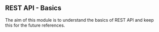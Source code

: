 ## REST API - Basics

The aim of this module is to understand the basics of REST API and keep this for the future references.
